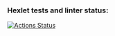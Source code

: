 ### Hexlet tests and linter status:
[![Actions Status](https://github.com/opifexM/backend-project-6/actions/workflows/hexlet-check.yml/badge.svg)](https://github.com/opifexM/backend-project-6/actions)